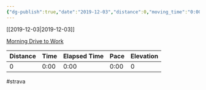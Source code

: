 ```yaml
---
{"dg-publish":true,"date":"2019-12-03","distance":0,"moving_time":"0:00","elapsed_time":"0:00","pace":"0:00","total_elevation_gain":0,"url":"https://www.strava.com/activities/2908416560","permalink":"/01-personal/strava/2019-12-03-morning-drive-to-work/","dgPassFrontmatter":true}
---
```



[[2019-12-03\|2019-12-03]]

[Morning Drive to Work](https://www.strava.com/activities/2908416560)

| Distance | Time | Elapsed Time | Pace | Elevation |
| -------- | ---- | ------------ | ---- | --------- |
| 0        | 0:00 | 0:00         | 0:00 | 0         |




#strava
